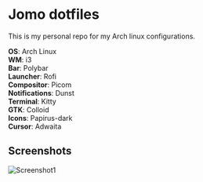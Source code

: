 
# Jomo dotfiles

This is my personal repo for my Arch linux configurations.

**OS**:            Arch Linux  
**WM**:            i3  
**Bar**:           Polybar  
**Launcher**:      Rofi  
**Compositor**:    Picom  
**Notifications**: Dunst  
**Terminal**:      Kitty  
**GTK**:           Colloid  
**Icons**:         Papirus-dark  
**Cursor**:        Adwaita  
    
## Screenshots

![Screenshot1](https://cdn.discordapp.com/attachments/739162076886597715/953326286829408267/rice.png)


